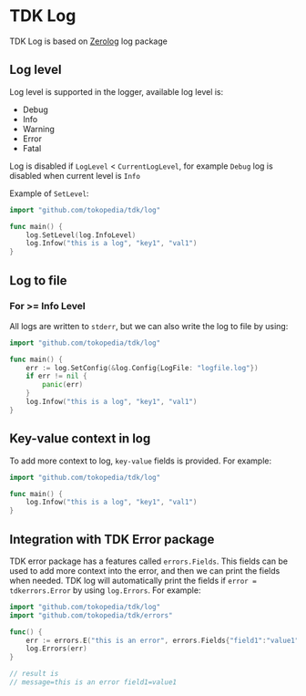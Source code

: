 # TDK Log

TDK Log is based on [Zerolog](https://github.com/rs/zerolog) log package

## Log level

Log level is supported in the logger, available log level is:

- Debug
- Info
- Warning
- Error
- Fatal

Log is disabled if `LogLevel` < `CurrentLogLevel`, for example `Debug` log is disabled when current level is `Info`

Example of `SetLevel`:

```go
import "github.com/tokopedia/tdk/log"

func main() {
    log.SetLevel(log.InfoLevel)
    log.Infow("this is a log", "key1", "val1")
}
```

## Log to file

### For >= Info Level

All logs are written to `stderr`, but we can also write the log to file by using:

```go
import "github.com/tokopedia/tdk/log"

func main() {
    err := log.SetConfig(&log.Config{LogFile: "logfile.log"})
    if err != nil {
        panic(err)
    }
    log.Infow("this is a log", "key1", "val1")
}
```

## Key-value context in log

To add more context to log, `key-value` fields is provided. For example:

```go
import "github.com/tokopedia/tdk/log"

func main() {
    log.Infow("this is a log", "key1", "val1")
}
```

## Integration with TDK Error package

TDK error package has a features called `errors.Fields`. This fields can be used to add more context into the error, and then we can print the fields when needed. TDK log will automatically print the fields if `error = tdkerrors.Error` by using `log.Errors`. For example:

```go
import "github.com/tokopedia/tdk/log"
import "github.com/tokopedia/tdk/errors"

func() {
    err := errors.E("this is an error", errors.Fields{"field1":"value1"})
    log.Errors(err)
}

// result is
// message=this is an error field1=value1
```